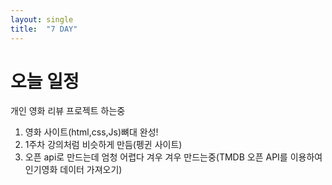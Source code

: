 ```yaml
---
layout: single
title:  "7 DAY"
---
```


# 오늘 일정
개인 영화 리뷰 프로젝트 하는중
1. 영화 사이트(html,css,Js)뼈대 완성!
2. 1주차 강의처럼 비슷하게 만듬(펭귄 사이트)
3. 오픈 api로 만드는데 엄청 어렵다 겨우 겨우 만드는중(TMDB 오픈 API를 이용하여 인기영화 데이터 가져오기)

